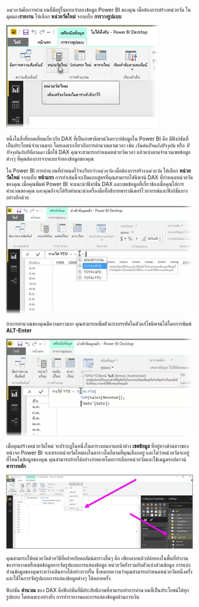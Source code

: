 *หน่วยวัด*คือการคำนวณที่มีอยู่ในแบบจำลองข้อมูล Power BI ของคุณ เมื่อต้องการสร้างหน่วยวัด ในมุมมอง**รายงาน** ให้เลือก **หน่วยวัดใหม่** จากแท็บ **การวางรูปแบบ**

![](media/2-5-create-calculated-measures/2-5_1.png)

หนึ่งในสิ่งที่ยอดเยี่ยมเกี่ยวกับ DAX ที่เป็นภาษานิพจน์วิเคราะห์ข้อมูลใน Power BI คือ มีฟังก์ชันที่เป็นประโยชน์จำนวนมาก โดยเฉพาะเกี่ยวกับการคำนวณตามเวลา เช่น *เริ่มต้นปีจนถึงปัจจุบัน* หรือ *ปีปัจจุบันกับปีที่ผ่านมา* เมื่อใช้ DAX คุณจะสามารถกำหนดหน่วยวัดเวลา แล้วแบ่งตามจำนวนเขตข้อมูลต่างๆ ที่คุณต้องการจากแบบจำลองข้อมูลของคุณ

ใน Power BI การคำนวณที่กำหนดไว้จะเรียกว่า*หน่วยวัด* เมื่อต้องการสร้าง*หน่วยวัด* ให้เลือก **หน่วยวัดใหม่** จากแท็บ **หน้าแรก** การทำเช่นนี้จะเปิดแถบสูตรที่คุณสามารถใส่นิพจน์ DAX ที่กำหนดหน่วยวัดของคุณ เมื่อคุณพิมพ์ Power BI จะแนะนำฟังก์ชัน DAX และเขตข้อมูลที่เกี่ยวข้องเมื่อคุณใส่การคำนวณของคุณ และคุณยังจะได้รับคำแนะนำเครื่องมือที่อธิบายพารามิเตอร์ไวยากรณ์และฟังก์ชันบางอย่างอีกด้วย

![](media/2-5-create-calculated-measures/2-5_2.png)

ถ้าการคำนวณของคุณมีความยาวมาก คุณสามารถเพิ่มตัวแบ่งบรรทัดในตัวแก้ไขนิพจน์ได้โดยการพิมพ์ **ALT-Enter**

![](media/2-5-create-calculated-measures/2-5_3.png)

เมื่อคุณสร้างหน่วยวัดใหม่ จะปรากฏในหนึ่งในตารางบนบานหน้าต่าง **เขตข้อมูล** ที่อยู่ทางด้านขวาของหน้าจอ Power BI จะแทรกหน่วยวัดใหม่ลงในตารางใดก็ตามที่คุณเลือกอยู่ และไม่ว่าหน่วยวัดจะอยู่ที่ไหนในข้อมูลของคุณ คุณสามารถย้ายได้อย่างง่ายดายโดยการเลือกหน่วยวัดและใช้เมนูดรอปดาวน์ **ตารางหลัก**

![](media/2-5-create-calculated-measures/2-5_4.png)

คุณสามารถใช้หน่วยวัดด้วยวิธีที่คล้ายกับคอลัมน์ตารางอื่นๆ คือ เพียงลากแล้วปล่อยลงในพื้นที่ทำงานของรายงานหรือเขตข้อมูลการจัดรูปแบบการแสดงข้อมูล หน่วยวัดยังรวมกับตัวแบ่งส่วนข้อมูล การแบ่งส่วนข้อมูลของคุณระหว่างเดินทางได้อย่างราบรื่น ซึ่งหมายความว่าคุณสามารถกำหนดหน่วยวัดหนึ่งครั้ง และใช้ในการจัดรูปแบบการแสดงข้อมูลต่างๆ ได้หลายครั้ง

ฟังก์ชัน **คำนวณ** ของ DAX คือฟังก์ชันที่มีประสิทธิภาพที่สามารถทำการคำนวณที่เป็นประโยชน์ได้ทุกรูปแบบ โดยเฉพาะอย่างยิ่ง การทำรายงานและการแสดงข้อมูลด้านการเงิน

